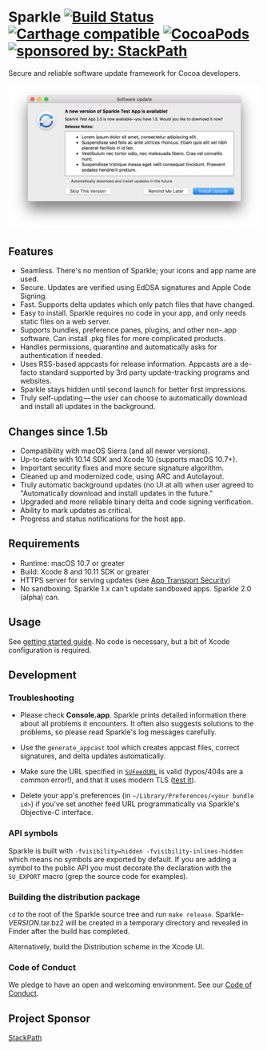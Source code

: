 # Sparkle [![Build Status](https://travis-ci.org/sparkle-project/Sparkle.svg?branch=master)](https://travis-ci.org/sparkle-project/Sparkle) [![Carthage compatible](https://img.shields.io/badge/Carthage-compatible-4BC51D.svg?style=flat)](https://github.com/Carthage/Carthage) [![CocoaPods](https://img.shields.io/cocoapods/v/Sparkle.svg?maxAge=2592000)]() <a href="https://www.stackpath.com/?utm_source=sparkle-github&amp;utm_medium=badge&amp;utm_campaign=readme"><img src="https://img.shields.io/badge/sponsored%20by-StackPath-orange.svg" alt="sponsored by: StackPath"></a>

Secure and reliable software update framework for Cocoa developers.

<img src="Resources/Screenshot.png" width="732" alt="Sparkle shows familiar update window with release notes">

## Features

* Seamless. There's no mention of Sparkle; your icons and app name are used.
* Secure. Updates are verified using EdDSA signatures and Apple Code Signing.
* Fast. Supports delta updates which only patch files that have changed.
* Easy to install. Sparkle requires no code in your app, and only needs static files on a web server.
* Supports bundles, preference panes, plugins, and other non-.app software. Can install .pkg files for more complicated products.
* Handles permissions, quarantine and automatically asks for authentication if needed.
* Uses RSS-based appcasts for release information. Appcasts are a de-facto standard supported by 3rd party update-tracking programs and websites.
* Sparkle stays hidden until second launch for better first impressions.
* Truly self-updating — the user can choose to automatically download and install all updates in the background.

## Changes since 1.5b

* Compatibility with macOS Sierra (and all newer versions).
* Up-to-date with 10.14 SDK and Xcode 10 (supports macOS 10.7+).
* Important security fixes and more secure signature algorithm.
* Cleaned up and modernized code, using ARC and Autolayout.
* Truly automatic background updates (no UI at all) when user agreed to "Automatically download and install updates in the future."
* Upgraded and more reliable binary delta and code signing verification.
* Ability to mark updates as critical.
* Progress and status notifications for the host app.

## Requirements

* Runtime: macOS 10.7 or greater
* Build: Xcode 8 and 10.11 SDK or greater
* HTTPS server for serving updates (see [App Transport Security](http://sparkle-project.org/documentation/app-transport-security/))
* No sandboxing. Sparkle 1.x can't update sandboxed apps. Sparkle 2.0 (alpha) can.

## Usage

See [getting started guide](https://sparkle-project.org/documentation/). No code is necessary, but a bit of Xcode configuration is required.

## Development

### Troubleshooting

  * Please check **Console.app**. Sparkle prints detailed information there about all problems it encounters. It often also suggests solutions to the problems, so please read Sparkle's log messages carefully.

  * Use the `generate_appcast` tool which creates appcast files, correct signatures, and delta updates automatically.

  * Make sure the URL specified in [`SUFeedURL`](https://sparkle-project.org/documentation/customization/) is valid (typos/404s are a common error!), and that it uses modern TLS ([test it](https://www.ssllabs.com/ssltest/)).

  * Delete your app's preferences (in `~/Library/Preferences/<your bundle id>`) if you've set another feed URL programmatically via Sparkle's Objective-C interface.

### API symbols

Sparkle is built with `-fvisibility=hidden -fvisibility-inlines-hidden` which means no symbols are exported by default.
If you are adding a symbol to the public API you must decorate the declaration with the `SU_EXPORT` macro (grep the source code for examples).

### Building the distribution package

`cd` to the root of the Sparkle source tree and run `make release`. Sparkle-*VERSION*.tar.bz2 will be created in a temporary directory and revealed in Finder after the build has completed.

Alternatively, build the Distribution scheme in the Xcode UI.

### Code of Conduct

We pledge to have an open and welcoming environment. See our [Code of Conduct](CODE_OF_CONDUCT.md).

## Project Sponsor

[StackPath](https://www.stackpath.com/?utm_source=sparkle-github&utm_medium=link&utm_campaign=readme-footer)
